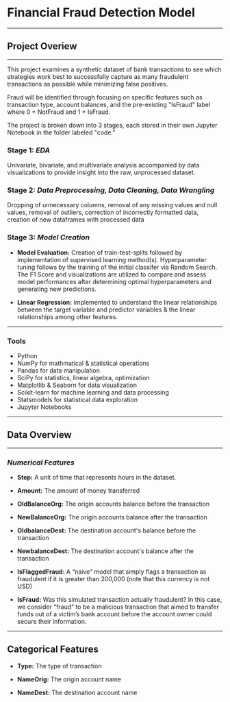 # **Financial Fraud Detection Model**
___

## Project Overiew
___
This project examines a synthetic dataset of bank transactions to see which strategies work best to successfully capture as many fraudulent transactions as possible while minimizing false positives.

Fraud will be identified through focusing on specific features such as transaction type, account balances, and the pre-existing "IsFraud" label where 0 = NotFraud and  1 = IsFraud.

The project is broken down into 3 stages, each stored in their own Jupyter Notebook in the folder labeled "code."

### **Stage 1:** *EDA*

Univariate, bivariate, and multivariate analysis accompanied by data visualizations to provide insight into the raw, unprocessed dataset.

### **Stage 2:** *Data Preprocessing, Data Cleaning, Data Wrangling*

Dropping of unnecessary columns, removal of any missing values and null values, removal of outliers, correction of incorrectly formatted data, creation of new dataframes with processed data

### **Stage 3:** *Model Creation* 

* **Model Evaluation:** Creation of train-test-splits followed by implementation of supervised learning method(s). Hyperparameter tuning follows by the training of the initial classifer via Random Search. The F1 Score and visualizations are utilized to compare and assess model performances after determining optimal hyperparameters and generating new predictions.

* **Linear Regression:** Implemented to understand the linear relationships between the target variable and predictor variables & the linear relationships among other features.

___
### Tools

* Python
* NumPy for mathmatical & statistical operations
* Pandas for data manipulation
* SciPy for statistics, linear algebra, optimization
* Matplotlib & Seaborn for data visualization
* Scikit-learn for machine learning and data processing
* Statsmodels for statistical data exploration
* Jupyter Notebooks

___

## **Data Overview**

___
### *Numerical Features*

* **Step:** A unit of time that represents hours in the dataset.

* **Amount:** The amount of money transferred 

* **OldBalanceOrg:** The origin accounts balance before the transaction 

* **NewBalanceOrg:** The origin accounts balance after the transaction 

* **OldbalanceDest:** The destination account's balance before the transaction 

* **NewbalanceDest:** The destination account's balance after the transaction 

* **IsFlaggedFraud:** A “naive” model that simply flags a transaction as fraudulent if it is greater than 200,000 (note that this currency is not USD) 

* **IsFraud:** Was this simulated transaction actually fraudulent? In this case, we consider “fraud” to be a malicious transaction that aimed to transfer funds out of a victim’s bank account before the account owner could secure their information. 

___
## Categorical Features

* **Type:** The type of transaction 

* **NameOrig:** The origin account name

* **NameDest:** The destination account name 